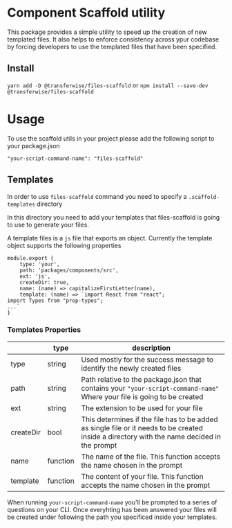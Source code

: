 # Component Scaffold utility

This package provides a simple utility to speed up the creation of new templated files. It also helps to enforce consistency across ypur codebase by forcing developers to use the templated files that have been specified.

## Install

`yarn add -D @transferwise/files-scaffold`
or
`npm install --save-dev @transferwise/files-scaffold`

# Usage

To use the scaffold utils in your project please add the following script to your package.json

`"your-script-command-name": "files-scaffold"`

## Templates

In order to use `files-scaffold` command you need to specify a `.scaffold-templates` directory

In this directory you need to add your templates that files-scaffold is going to use to generate your files.

A template files is a `js` file that exports an object. Currently the template object supports the following properties

```
module.export {
    type: 'your',
    path: 'packages/components/src',
    ext: 'js',
    createDir: true,
    name: (name) => capitalizeFirstLetter(name),
    template: (name) => `import React from "react";
import Types from "prop-types";
...`
}
```

### Templates Properties

|           | type     | description                                                                                                                                 |
| --------- | -------- | ------------------------------------------------------------------------------------------------------------------------------------------- |
| type      | string   | Used mostly for the success message to identify the newly created files                                                                     |
| path      | string   | Path relative to the package.json that contains your `"your-script-command-name"` Where your file is going to be created                    |
| ext       | string   | The extension to be used for your file                                                                                                      |
| createDir | bool     | This determines if the file has to be added as single file or it needs to be created inside a directory with the name decided in the prompt |
| name      | function | The name of the file. This function accepts the name chosen in the prompt                                                                   |
| template  | function | The content of your file. This function accepts the name chosen in the prompt                                                               |

When running `your-script-command-name` you'll be prompted to a series of questions on your CLI. Once everyhting has been answered your files will be created under following the path you specificed inside your templates.
